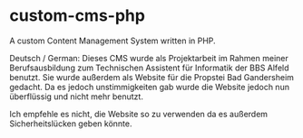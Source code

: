 # custom-cms-php
A custom Content Management System written in PHP.


Deutsch / German:
Dieses CMS wurde als Projektarbeit im Rahmen meiner Berufsausbildung zum Technischen Assistent für Informatik der BBS Alfeld benutzt.
Sie wurde außerdem als Website für die Propstei Bad Gandersheim gedacht. Da es jedoch unstimmigkeiten gab wurde die Website jedoch nun überflüssig und nicht mehr benutzt.

Ich empfehle es nicht, die Website so zu verwenden da es außerdem Sicherheitslücken geben könnte.
